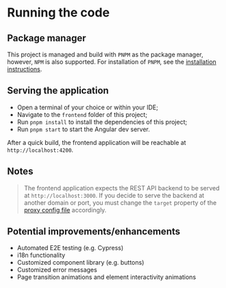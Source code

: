 # Running the code

## Package manager

This project is managed and build with `PNPM` as the package manager, however, `NPM` is also supported. For installation of `PNPM`, see the [installation instructions](https://pnpm.io/installation).

## Serving the application

- Open a terminal of your choice or within your IDE;
- Navigate to the `frontend` folder of this project;
- Run `pnpm install` to install the dependencies of this project;
- Run `pnpm start` to start the Angular dev server.

After a quick build, the frontend application will be reachable at `http://localhost:4200`.

## Notes

>The frontend application expects the REST API backend to be served at `http://localhost:3000`. If you decide to serve the backend at another domain or port, you must change the `target` property of the [proxy config file](/frontend/proxy.conf.json) accordingly.

## Potential improvements/enhancements

- Automated E2E testing (e.g. Cypress)
- i18n functionality
- Customized component library (e.g. buttons)
- Customized error messages
- Page transition animations and element interactivity animations
